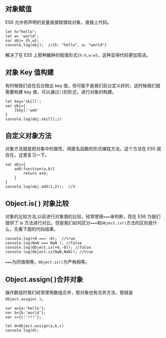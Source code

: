 ## 对象赋值

ES6 允许把声明的变量直接赋值给对象，直接上代码。

```
let h="hello";
let w= 'world';
var obj= {h,w};
console.log(obj);  //{h: "hello", w: "world"}
```

解决了在 ES5 上那种臃肿的赋值形式`{h:h,w:w}`，这种显得代码更加简洁。

## 对象 Key 值构建

有时候我们会在后台取出 key 值，但可能不是我们前台定义好的，这时候我们就需要构建 key 值，可以通过`[]`的形式，进行对象的构建。

```
let key='skill';
var obj={
    [key]:'web'
}
console.log(obj.skill);//
```

## 自定义对象方法

对象方法就是把对象中的属性，用匿名函数的形式编程方法。这个方法在 ES5 就存在，这里复习一下。

```
var obj={
    add:function(a,b){
        return a+b;
    }
}
console.log(obj.add(1,2));  //3
```

## Object.is( ) 对象比较

对象的比较方法,以前进行对象值的比较，经常使用`===`来判断，现在 ES6 为我们提供了 is 方法进行对比。但是我们如何区分`===`和`Object.is()`方法的区别是什么，先看下面的代码结果。

```
console.log(+0 === -0);  //true
console.log(NaN === NaN ); //false
console.log(Object.is(+0,-0)); //false
console.log(Object.is(NaN,NaN)); //true
```

`===`为同值相等，`Object.is()`为严格相等。

## Object.assign( )合并对象

操作数组时我们经常使用数组合并，那对象也有合并方法，那就是`Object.assgin( )`。

```
var a={a:'hello'};
var b={b:'world'};
var c={c:'!!!'};

let d=Object.assign(a,b,c)
console.log(d);
```
